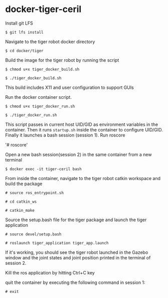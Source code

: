 # docker-tiger-ceril

Install git LFS

`$ git lfs install`

Navigate to the tiger robot docker directory

`$ cd docker/tiger`

Build the image for the tiger robot by running the script

`$ chmod u+x tiger_docker_build.sh`

`$ ./tiger_docker_build.sh`

This build includes X11 and user configuration to support GUIs

Run the docker container script. 

`$ chmod u+x tiger_docker_run.sh`

`$ ./tiger_docker_run.sh`

This script passes in current host UID/GID as environment variables in the container.  Then it runs `startup.sh` inside the container to configure UID/GID.  Finally it launches a bash session (session 1). Run roscore

'# roscore'

Open a new bash session(session 2) in the same container from a new terminal

`$ docker exec -it tiger-ceril bash`

From inside the container, navigate to the tiger robot catkin workspace and build the package

`# source ros_entrypoint.sh`

`# cd catkin_ws`

`# catkin_make`

Source the setup.bash file for the tiger package and launch the tiger application

`# source devel/setup.bash`

`# roslaunch tiger_application tiger_app.launch`

If it's working, you should see the tiger robot launched in the Gazebo window and the joint states and joint position printed in the terminal of session 2.

Kill the ros application by hitting Ctrl+C key

quit the container by executing the following command in session 1:

`# exit`

